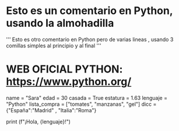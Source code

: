 # Esto es un comentario en Python, usando la almohadilla

'''
Esto es otro 
comentario en Python
pero de varias lineas ,
usando 3 comillas simples al principio y al final 
'''

# WEB OFICIAL PYTHON: https://www.python.org/

name = "Sara"
edad = 30
casada = True
estatura = 1.63
lenguaje = "Python"
lista_compra = ["tomates", "manzanas", "gel"]
dicc = {"España":"Madrid" , "Italia":"Roma"}

print (f"¡Hola, {lenguaje}!")

